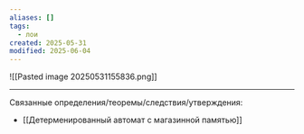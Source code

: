 ```yaml
---
aliases: []
tags:
  - лои
created: 2025-05-31
modified: 2025-06-04
---
```

![[Pasted image 20250531155836.png]]

---
Связанные определения/теоремы/следствия/утверждения:
- [[Детерменированный автомат с магазинной памятью]]
